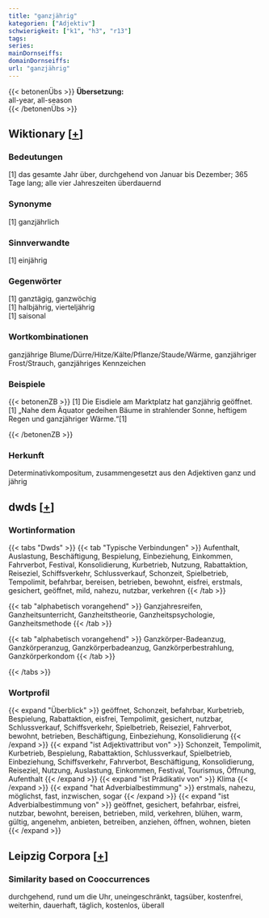 ```yaml
---
title: "ganzjährig"
kategorien: ["Adjektiv"]
schwierigkeit: ["k1", "h3", "r13"]
tags:
series:
mainDornseiffs:
domainDornseiffs:
url: "ganzjährig"
---
```


{{< betonenÜbs >}}
**Übersetzung:**  
all-year, all-season  
{{< /betonenÜbs >}}

## Wiktionary [[+](https://de.wiktionary.org/wiki/ganzjährig)]

### Bedeutungen
[1] das gesamte Jahr über, durchgehend von Januar bis Dezember; 365 Tage lang; alle vier Jahreszeiten überdauernd  

### Synonyme
[1] ganzjährlich  

### Sinnverwandte
[1] einjährig  

### Gegenwörter
[1] ganztägig, ganzwöchig  
[1] halbjährig, vierteljährig  
[1] saisonal  

### Wortkombinationen
ganzjährige Blume/Dürre/Hitze/Kälte/Pflanze/Staude/Wärme, ganzjähriger Frost/Strauch, ganzjähriges Kennzeichen  

### Beispiele
{{< betonenZB >}}
[1] Die Eisdiele am Marktplatz hat ganzjährig geöffnet.  
[1] „Nahe dem Äquator gedeihen Bäume in strahlender Sonne, heftigem Regen und ganzjähriger Wärme.“[1]  

{{< /betonenZB >}}
### Herkunft
Determinativkompositum, zusammengesetzt aus den Adjektiven ganz und jährig  



## dwds [[+](https://www.dwds.de/wb/ganzjährig)]

### Wortinformation
{{< tabs "Dwds" >}}
{{< tab "Typische Verbindungen" >}}
Aufenthalt, Auslastung, Beschäftigung, Bespielung, Einbeziehung, Einkommen, Fahrverbot, Festival, Konsolidierung, Kurbetrieb, Nutzung, Rabattaktion, Reiseziel, Schiffsverkehr, Schlussverkauf, Schonzeit, Spielbetrieb, Tempolimit, befahrbar, bereisen, betrieben, bewohnt, eisfrei, erstmals, gesichert, geöffnet, mild, nahezu, nutzbar, verkehren
{{< /tab >}}

{{< tab "alphabetisch vorangehend" >}}
Ganzjahresreifen, Ganzheitsunterricht, Ganzheitstheorie, Ganzheitspsychologie, Ganzheitsmethode
{{< /tab >}}

{{< tab "alphabetisch vorangehend" >}}
Ganzkörper-Badeanzug, Ganzkörperanzug, Ganzkörperbadeanzug, Ganzkörperbestrahlung, Ganzkörperkondom
{{< /tab >}}

{{< /tabs >}}

### Wortprofil
{{< expand "Überblick" >}} geöffnet, Schonzeit, befahrbar, Kurbetrieb, Bespielung, Rabattaktion, eisfrei, Tempolimit, gesichert, nutzbar, Schlussverkauf, Schiffsverkehr, Spielbetrieb, Reiseziel, Fahrverbot, bewohnt, betrieben, Beschäftigung, Einbeziehung, Konsolidierung {{< /expand >}}
{{< expand "ist Adjektivattribut von" >}} Schonzeit, Tempolimit, Kurbetrieb, Bespielung, Rabattaktion, Schlussverkauf, Spielbetrieb, Einbeziehung, Schiffsverkehr, Fahrverbot, Beschäftigung, Konsolidierung, Reiseziel, Nutzung, Auslastung, Einkommen, Festival, Tourismus, Öffnung, Aufenthalt {{< /expand >}}
{{< expand "ist Prädikativ von" >}} Klima {{< /expand >}}
{{< expand "hat Adverbialbestimmung" >}} erstmals, nahezu, möglichst, fast, inzwischen, sogar {{< /expand >}}
{{< expand "ist Adverbialbestimmung von" >}} geöffnet, gesichert, befahrbar, eisfrei, nutzbar, bewohnt, bereisen, betrieben, mild, verkehren, blühen, warm, gültig, angenehm, anbieten, betreiben, anziehen, öffnen, wohnen, bieten {{< /expand >}}

## Leipzig Corpora [[+](https://corpora.uni-leipzig.de/en/res?word=ganzjährig&corpusId=deu_newscrawl-public_2018)]


### Similarity based on Cooccurrences
durchgehend, rund um die Uhr, uneingeschränkt, tagsüber, kostenfrei, weiterhin, dauerhaft, täglich, kostenlos, überall

